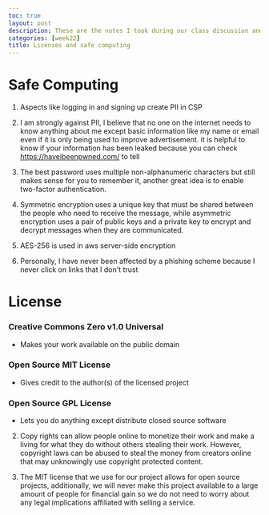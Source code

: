 ```yaml
---
toc: true
layout: post
description: These are the notes I took during our class discussion and my answers to the questions in the blogs about licenses and safe computing
categories: [week22]
title: Licenses and safe computing
---
```


# Safe Computing

1. Aspects like logging in and signing up create PII in CSP
   
2. I am strongly against PII, I believe that no one on the internet needs to know anything about me except basic information like my name or email even if it is only being used to improve advertisement. it is helpful to know if your information has been leaked because you can check https://haveibeenpwned.com/ to tell

3. The best password uses multiple non-alphanumeric characters but still makes sense for you to remember it, another great idea is to enable two-factor authentication.

4. Symmetric encryption uses a unique key that must be shared between the people who need to receive the message, while asymmetric encryption uses a pair of public keys and a private key to encrypt and decrypt messages when they are communicated.

5. AES-256 is used in aws server-side encryption
 
6. Personally, I have never been affected by a phishing scheme because I never click on links that I don't trust


# License

### Creative Commons Zero v1.0 Universal
  - Makes your work available on the public domain

### Open Source MIT License
  - Gives credit to the author(s) of the licensed project

### Open Source GPL License
  - Lets you do anything except distribute closed source software



2. Copy rights can allow people online to monetize their work and make a living for what they do without others stealing their work. However, copyright laws can be abused to steal the money from creators online that may unknowingly use copyright protected content.

3. The MIT license that we use for our project allows for open source projects, additionally, we will never make this project available to a large amount of people for financial gain so we do not need to worry about any legal implications affiliated with selling a service.
